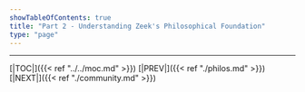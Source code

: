 ```yaml
---
showTableOfContents: true
title: "Part 2 - Understanding Zeek's Philosophical Foundation"
type: "page"
---
```




---
[|TOC|]({{< ref "../../moc.md" >}})
[|PREV|]({{< ref "./philos.md" >}})
[|NEXT|]({{< ref "./community.md" >}})

